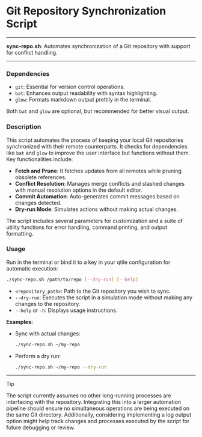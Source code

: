# Git Repository Synchronization Script

---

**sync-repo.sh**: Automates synchronization of a Git repository with support for conflict handling.

---

### Dependencies

- `git`: Essential for version control operations.
- `bat`: Enhances output readability with syntax highlighting.
- `glow`: Formats markdown output prettily in the terminal.
  
Both `bat` and `glow` are optional, but recommended for better visual output.

### Description

This script automates the process of keeping your local Git repositories synchronized with their remote counterparts. It checks for dependencies like `bat` and `glow` to improve the user interface but functions without them. Key functionalities include:

- **Fetch and Prune**: It fetches updates from all remotes while pruning obsolete references.
- **Conflict Resolution**: Manages merge conflicts and stashed changes with manual resolution options in the default editor.
- **Commit Automation**: Auto-generates commit messages based on changes detected.
- **Dry-run Mode**: Simulates actions without making actual changes.
  
The script includes several parameters for customization and a suite of utility functions for error handling, command printing, and output formatting.

### Usage

Run in the terminal or bind it to a key in your qtile configuration for automatic execution:

```bash
./sync-repo.sh /path/to/repo [--dry-run] [--help]
```

- `<repository_path>`: Path to the Git repository you wish to sync.
- `--dry-run`: Executes the script in a simulation mode without making any changes to the repository.
- `--help` or `-h`: Displays usage instructions.

**Examples:**

- Sync with actual changes:
  ```bash
  ./sync-repo.sh ~/my-repo
  ```
- Perform a dry run:
  ```bash
  ./sync-repo.sh ~/my-repo --dry-run
  ```

---

> [!TIP]
> The script currently assumes no other long-running processes are interfacing with the repository. Integrating this into a larger automation pipeline should ensure no simultaneous operations are being executed on the same Git directory. Additionally, considering implementing a log output option might help track changes and processes executed by the script for future debugging or review.